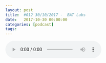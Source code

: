 ```yaml
---
layout: post
title:  #012 30/10/2017 -  BAT Labs
date:   2017-10-30 00:00:00
categories: [podcast]
tags:
---
```

<audio src='http://feeds.soundcloud.com/stream/349197970-la-bulle-crypto-012-30102017-bat-labs.mp3' auto-play='false' controls='true' />

#012 30/10/2017 -  BAT Labs

Des questions à propos de l’épisode ? On a dit une bêtise ? Envie de partager et d’échanger ?
Rejoins nous sur notre communauté Telegram (https://t.me/joinchat/BPCby0LDFPYTUhYNDlILVg) ou par Twitter @labullecrypto.

DuckDuckGo rejoint les “publishers” de BAT
https://twitter.com/AttentionToken/status/924369609418870784

Binance lance son incubateur
https://labs.binance.com/ 

RPX sur KuCoin
https://www.kucoin.com/#/trade/RPX-BTC 

Prochaine ICO sur NEO: Aphelion 
https://apheliontoken.com/ 

Banque de Corée du sud 
https://cointelegraph.com/news/south-korea-to-regulate-bitcoin-as-commodity-says-bank-of-korea-governor

Ce que dit Twitter: TRACTO (TRCT)
tracto.org 

Soutenez le podcast:
BTC: 1F8mSBpdVSYbW7S5w5zaFRtPkJGAjneFVN
LTC: LgKsmiwozmhH4XixzP9iUzHR3DBGtCuo7F
ETH (et autres tokens): 0xe390d66441D0144fd54bd82Bff96B94E7620196f 

Intro/outro music: Cash Rules by Ari de Niro is licensed under a Attribution-NonCommercial 3.0 International License.
